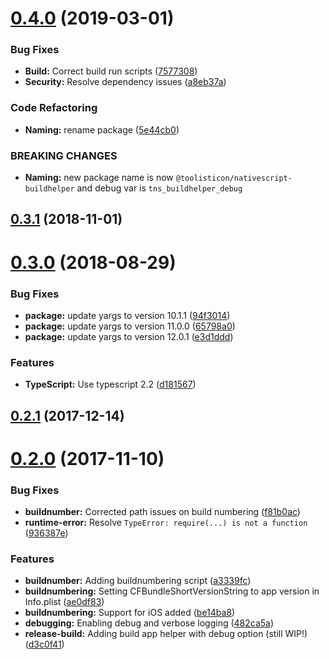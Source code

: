 # [0.4.0](https://github.com/toolisticon/nativescript-buildhelper/compare/v0.3.1...v0.4.0) (2019-03-01)


### Bug Fixes

* **Build:** Correct build run scripts ([7577308](https://github.com/toolisticon/nativescript-buildhelper/commit/7577308))
* **Security:** Resolve dependency issues ([a8eb37a](https://github.com/toolisticon/nativescript-buildhelper/commit/a8eb37a))


### Code Refactoring

* **Naming:** rename package ([5e44cb0](https://github.com/toolisticon/nativescript-buildhelper/commit/5e44cb0))


### BREAKING CHANGES

* **Naming:** new package name is now `@toolisticon/nativescript-buildhelper` and debug var is `tns_buildhelper_debug`



## [0.3.1](https://github.com/toolisticon/nativescript-buildhelper/compare/v0.3.0...v0.3.1) (2018-11-01)



# [0.3.0](https://github.com/toolisticon/nativescript-buildhelper/compare/v0.2.1...v0.3.0) (2018-08-29)


### Bug Fixes

* **package:** update yargs to version 10.1.1 ([94f3014](https://github.com/toolisticon/nativescript-buildhelper/commit/94f3014))
* **package:** update yargs to version 11.0.0 ([65798a0](https://github.com/toolisticon/nativescript-buildhelper/commit/65798a0))
* **package:** update yargs to version 12.0.1 ([e3d1ddd](https://github.com/toolisticon/nativescript-buildhelper/commit/e3d1ddd))


### Features

* **TypeScript:** Use typescript 2.2 ([d181567](https://github.com/toolisticon/nativescript-buildhelper/commit/d181567))



## [0.2.1](https://github.com/toolisticon/nativescript-buildhelper/compare/v0.2.0...v0.2.1) (2017-12-14)



# [0.2.0](https://github.com/toolisticon/nativescript-buildhelper/compare/a3339fc...v0.2.0) (2017-11-10)


### Bug Fixes

* **buildnumber:** Corrected path issues on build numbering ([f81b0ac](https://github.com/toolisticon/nativescript-buildhelper/commit/f81b0ac))
* **runtime-error:** Resolve `TypeError: require(...) is not a function` ([936387e](https://github.com/toolisticon/nativescript-buildhelper/commit/936387e))


### Features

* **buildnumber:** Adding buildnumbering script ([a3339fc](https://github.com/toolisticon/nativescript-buildhelper/commit/a3339fc))
* **buildnumbering:** Setting CFBundleShortVersionString to app version in Info.plist ([ae0df83](https://github.com/toolisticon/nativescript-buildhelper/commit/ae0df83))
* **buildnumbering:** Support for iOS added ([be14ba8](https://github.com/toolisticon/nativescript-buildhelper/commit/be14ba8))
* **debugging:** Enabling debug and verbose logging ([482ca5a](https://github.com/toolisticon/nativescript-buildhelper/commit/482ca5a))
* **release-build:** Adding build app helper with debug option (still WIP!) ([d3c0f41](https://github.com/toolisticon/nativescript-buildhelper/commit/d3c0f41))



